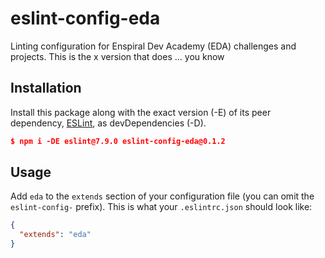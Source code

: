 # eslint-config-eda

Linting configuration for Enspiral Dev Academy (EDA) challenges and projects. This is the x version that does ... you know

## Installation

Install this package along with the exact version (-E) of its peer dependency, [ESLint](http://eslint.org), as devDependencies (-D).

```json
$ npm i -DE eslint@7.9.0 eslint-config-eda@0.1.2
```

## Usage

Add `eda` to the `extends` section of your configuration file (you can omit the `eslint-config-` prefix). This is what your `.eslintrc.json` should look like:

```json
{
  "extends": "eda"
}
```
